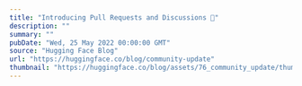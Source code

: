```yaml
---
title: "Introducing Pull Requests and Discussions 🥳"
description: ""
summary: ""
pubDate: "Wed, 25 May 2022 00:00:00 GMT"
source: "Hugging Face Blog"
url: "https://huggingface.co/blog/community-update"
thumbnail: "https://huggingface.co/blog/assets/76_community_update/thumbnail.png"
---
```



